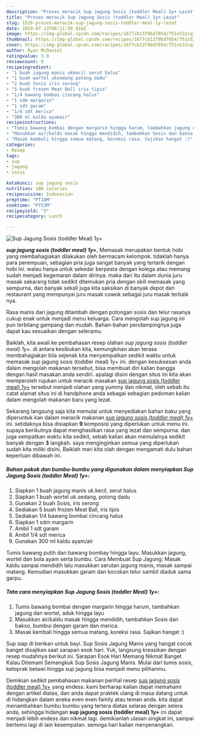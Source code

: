 ```yaml
---
description: "Proses meracik Sup Jagung Sosis (toddler Meal) 1y+ Lezat"
title: "Proses meracik Sup Jagung Sosis (toddler Meal) 1y+ Lezat"
slug: 1526-proses-meracik-sup-jagung-sosis-toddler-meal-1y-lezat
date: 2020-07-13T06:11:50.916Z
image: https://img-global.cpcdn.com/recipes/1677cb1379bd7054/751x532cq70/sup-jagung-sosis-toddler-meal-1y-foto-resep-utama.jpg
thumbnail: https://img-global.cpcdn.com/recipes/1677cb1379bd7054/751x532cq70/sup-jagung-sosis-toddler-meal-1y-foto-resep-utama.jpg
cover: https://img-global.cpcdn.com/recipes/1677cb1379bd7054/751x532cq70/sup-jagung-sosis-toddler-meal-1y-foto-resep-utama.jpg
author: Ryan McDaniel
ratingvalue: 3.9
reviewcount: 9
recipeingredient:
- "1 buah jagung manis ukkecil serut halus"
- "1 buah wortel uksedang potong dadu"
- "2 buah Sosis iris serong"
- "5 buah frozen Meat Ball iris tipis"
- "1/4 bawang bombai cincang halus"
- "1 sdm margarin"
- "1 sdt garam"
- "1/4 sdt merica"
- "300 ml kaldu ayamair"
recipeinstructions:
- "Tumis bawang bombai dengan margarin hingga harum, tambahkan jagung dan wortel, aduk hingga layu"
- "Masukkan air/kaldu masak hingga mendidih, tambahkan Sosis dan bakso, bumbui dengan garam dan merica."
- "Masak kembali hingga semua matang, koreksi rasa. Sajikan hangat :)"
categories:
- Resep
tags:
- sup
- jagung
- sosis

katakunci: sup jagung sosis 
nutrition: 180 calories
recipecuisine: Indonesian
preptime: "PT18M"
cooktime: "PT53M"
recipeyield: "3"
recipecategory: Lunch

---
```



![Sup Jagung Sosis (toddler Meal) 1y+](https://img-global.cpcdn.com/recipes/1677cb1379bd7054/751x532cq70/sup-jagung-sosis-toddler-meal-1y-foto-resep-utama.jpg)

<b><i>sup jagung sosis (toddler meal) 1y+</i></b>, Memasak merupakan bentuk hobi yang membahagiakan dilakukan oleh bermacam kelompok. tidaklah hanya para perempuan, sebagian pria juga sangat banyak yang tertarik dengan hobi ini. walau hanya untuk sekedar berpesta dengan kolega atau memang sudah menjadi kegemaran dalam dirinya. maka dari itu dalam dunia juru masak sekarang tidak sedikit ditemukan pria dengan skill memasak yang sempurna, dan banyak sekali juga kita saksikan di banyak depot dan restaurant yang mempunyai juru masak cowok sebagai juru masak terbaik nya.

Rasa manis dari jagung ditambah dengan potongan sosis dan telur rasanya cukup enak untuk menjadi menu keluarga. Cara mengolah sup jagung ini pun terbilang gampang dan mudah. Bahan-bahan pendampingnya juga dapat kau sesuaikan dengan seleramu.

Baiklah, kita awali ke pembahasan resep olahan <i>sup jagung sosis (toddler meal) 1y+</i>. di antara kesibukan kita, kemungkinan akan terasa membahagiakan bila sejenak kita menyempatkan sedikit waktu untuk memasak sup jagung sosis (toddler meal) 1y+ ini. dengan kesuksesan anda dalam mengolah makanan tersebut, bisa membuat diri kalian bangga dengan hasil masakan anda sendiri. apalagi disini dengan situs ini kita akan memperoleh rujukan untuk meracik masakan <u>sup jagung sosis (toddler meal) 1y+</u> tersebut menjadi olahan yang yummy dan nikmat, oleh sebab itu catat alamat situs ini di handphone anda sebagai sebagian pedoman kalian dalam mengolah makanan baru yang lezat.


Sekarang langsung saja kita memulai untuk menyediakan bahan baku yang diperuntuk kan dalam meracik makanan <u><i>sup jagung sosis (toddler meal) 1y+</i></u> ini. setidaknya bisa disiapkan <b>9</b> komposisi yang diperlukan untuk menu ini. supaya berikutnya dapat menghasilkan rasa yang lezat dan sempurna. dan juga sempatkan waktu kita sedikit, sebab kalian akan memulainya sedikit banyak dengan <b>3</b> langkah. saya menginginkan semua yang diperlukan sudah kita miliki disini, Baiklah mari kita olah dengan mengamati dulu bahan keperluan dibawah ini.

<!--inarticleads1-->

##### Bahan pokok dan bumbu-bumbu yang digunakan dalam menyiapkan Sup Jagung Sosis (toddler Meal) 1y+:

1. Siapkan 1 buah jagung manis uk.kecil, serut halus
1. Siapkan 1 buah wortel uk.sedang, potong dadu
1. Gunakan 2 buah Sosis, iris serong
1. Sediakan 5 buah frozen Meat Ball, iris tipis
1. Sediakan 1/4 bawang bombai cincang halus
1. Siapkan 1 sdm margarin
1. Ambil 1 sdt garam
1. Ambil 1/4 sdt merica
1. Gunakan 300 ml kaldu ayam/air


Tumis bawang putih dan bawang bombay hingga layu. Masukkan jagung, wortel dan bola ayam serta bumbu. Cara Membuat Sup Jagung: Masak kaldu sampai mendidih lalu masukkan serutan jagung manis, masak sampai matang. Kemudian masukkan garam dan kocokan telur sambil diaduk sama garpu. 

<!--inarticleads2-->

##### Tata cara menyiapkan Sup Jagung Sosis (toddler Meal) 1y+:

1. Tumis bawang bombai dengan margarin hingga harum, tambahkan jagung dan wortel, aduk hingga layu
1. Masukkan air/kaldu masak hingga mendidih, tambahkan Sosis dan bakso, bumbui dengan garam dan merica.
1. Masak kembali hingga semua matang, koreksi rasa. Sajikan hangat :)


Sup siap di berikan untuk bayi. Sup Sosis Jagung Manis yang hangat cocok banget disajikan saat sarapan esok hari. Yuk, langsung kreasikan dengan resep mudahnya berikut ini. Sarapan Esok Hari Memang Nikmat Banget Kalau Ditemani Semangkuk Sup Sosis Jagung Manis. Mulai dari tumis sosis, ketoprak betawi hingga sup jagung bisa menjadi menu pilihanmu. 

Demikian sedikit pembahasan makanan perihal resep <u>sup jagung sosis (toddler meal) 1y+</u> yang endess. kami berharap kalian dapat memahami dengan artikel diatas, dan anda dapat praktek ulang di masa datang untuk di hidangkan dalam aneka even even family atau teman anda. kita dapat menambahkan bumbu bumbu yang tertera diatas selaras dengan selera anda, sehingga hidangan <b>sup jagung sosis (toddler meal) 1y+</b> ini dapat menjadi lebih endess dan nikmat lagi. demikianlah ulasan singkat ini, sampai bertemu lagi di lain kesempatan. semoga hari kalian menyenangkan.
